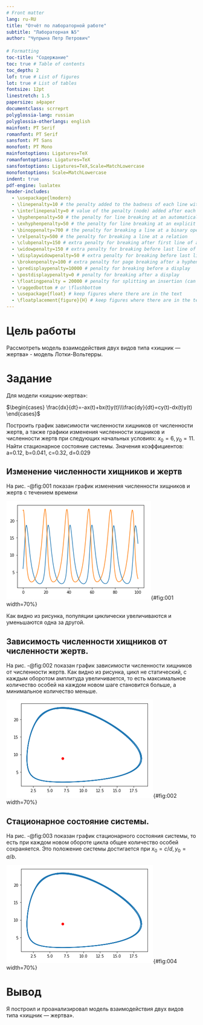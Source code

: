 ```yaml
---
# Front matter
lang: ru-RU
title: "Отчёт по лабораторной работе"
subtitle: "Лабораторная №5"
author: "Чупрына Петр Петрович"

# Formatting
toc-title: "Содержание"
toc: true # Table of contents
toc_depth: 2
lof: true # List of figures
lot: true # List of tables
fontsize: 12pt
linestretch: 1.5
papersize: a4paper
documentclass: scrreprt
polyglossia-lang: russian
polyglossia-otherlangs: english
mainfont: PT Serif
romanfont: PT Serif
sansfont: PT Sans
monofont: PT Mono
mainfontoptions: Ligatures=TeX
romanfontoptions: Ligatures=TeX
sansfontoptions: Ligatures=TeX,Scale=MatchLowercase
monofontoptions: Scale=MatchLowercase
indent: true
pdf-engine: lualatex
header-includes:
  - \usepackage{lmodern}
  - \linepenalty=10 # the penalty added to the badness of each line within a paragraph (no associated penalty node) Increasing the value makes tex try to have fewer lines in the paragraph.
  - \interlinepenalty=0 # value of the penalty (node) added after each line of a paragraph.
  - \hyphenpenalty=50 # the penalty for line breaking at an automatically inserted hyphen
  - \exhyphenpenalty=50 # the penalty for line breaking at an explicit hyphen
  - \binoppenalty=700 # the penalty for breaking a line at a binary operator
  - \relpenalty=500 # the penalty for breaking a line at a relation
  - \clubpenalty=150 # extra penalty for breaking after first line of a paragraph
  - \widowpenalty=150 # extra penalty for breaking before last line of a paragraph
  - \displaywidowpenalty=50 # extra penalty for breaking before last line before a display math
  - \brokenpenalty=100 # extra penalty for page breaking after a hyphenated line
  - \predisplaypenalty=10000 # penalty for breaking before a display
  - \postdisplaypenalty=0 # penalty for breaking after a display
  - \floatingpenalty = 20000 # penalty for splitting an insertion (can only be split footnote in standard LaTeX)
  - \raggedbottom # or \flushbottom
  - \usepackage{float} # keep figures where there are in the text
  - \floatplacement{figure}{H} # keep figures where there are in the text
---
```


# Цель работы

Рассмотреть модель взаимодействия двух видов типа «хищник — жертва» - модель Лотки-Вольтерры.


# Задание

Для модели «хищник-жертва»:

$\begin{cases} \frac{dx}{dt}=-ax(t)+bx(t)y(t)\\\frac{dy}{dt}=cy(t)-dx(t)y(t) \end{cases}$

Построить график зависимости численности хищников от численности жертв, а также графики изменения численности
хищников и численности жертв при следующих начальных условиях: $x_{0}=6, y_{0}=11$. Найти стационарное состояние системы.
Значения коэффициентов: a=0.12, b=0.041, c=0.32, d=0.029


## Изменение численности хищников и жертв

На рис. -@fig:001 показан график изменения численности хищников и жертв с течением времени

![Графики изменеия численности популяций](image/1.png){#fig:001 width=70%}

Как видно из рисунка, популяции циклически увеличиваются и уменьшаются одна за другой.

## Зависимость численности хищников от численности жертв.

На рис. -@fig:002 показан график зависимости численности хищников от численности жертв. Как видно из
рисунка, цикл не статический, с каждым оборотом амплитуда увеличивается, то есть максимальное количество особей
на каждом новом шаге становится больше, а минимальное количество меньше.

![График зависимости численности хищников от численности жертв](image/2.png){#fig:002 width=70%}

## Стационарное состояние системы.

На рис. -@fig:003 показан график стационарного состояния системы, то есть при каждом новом обороте цикла общее
количество особей сохраняется. Это положение системы достигается при $x_{0}=c/d, y_{0}=a/b$.

![График стационарного состояния системы хищник-жертва](image/2.png){#fig:004 width=70%}

# Вывод

Я построил и проанализировал модель взаимодействия двух видов типа «хищник — жертва».